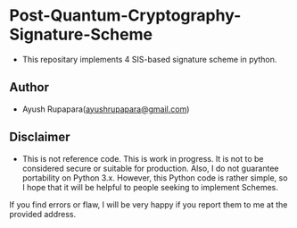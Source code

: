 # Post-Quantum-Cryptography-Signature-Scheme

- This repositary implements 4 SIS-based signature scheme in python.

## Author
- Ayush Rupapara(ayushrupapara@gmail.com)

## Disclaimer
- This is not reference code. This is work in progress. It is not to be considered secure or suitable for production. Also, I do not guarantee portability on Python 3.x. However, this Python code is rather simple, so I hope that it will be helpful to people seeking to implement Schemes.

If you find errors or flaw, I will be very happy if you report them to me at the provided address.



